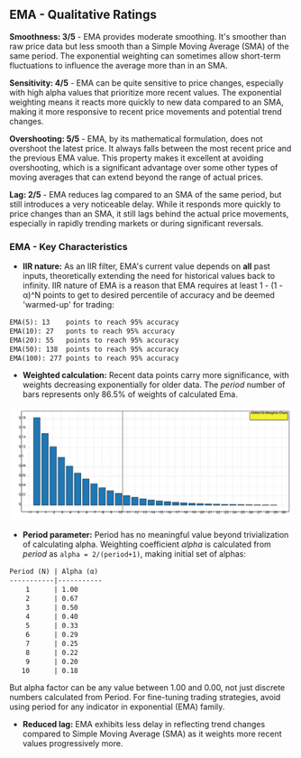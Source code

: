 ## EMA - Qualitative Ratings

**Smoothness: 3/5** - EMA provides moderate smoothing. It's smoother than raw price data but less smooth than a Simple Moving Average (SMA) of the same period. The exponential weighting can sometimes allow short-term fluctuations to influence the average more than in an SMA.

**Sensitivity: 4/5** - EMA can be quite sensitive to price changes, especially with high alpha values that prioritize more recent values. The exponential weighting means it reacts more quickly to new data compared to an SMA, making it more responsive to recent price movements and potential trend changes.

**Overshooting: 5/5** - EMA, by its mathematical formulation, does not overshoot the latest price. It always falls between the most recent price and the previous EMA value. This property makes it excellent at avoiding overshooting, which is a significant advantage over some other types of moving averages that can extend beyond the range of actual prices.

**Lag: 2/5** - EMA reduces lag compared to an SMA of the same period, but still introduces a very noticeable delay. While it responds more quickly to price changes than an SMA, it still lags behind the actual price movements, especially in rapidly trending markets or during significant reversals.

### EMA - Key Characteristics

- **IIR nature:** As an IIR filter, EMA's current value depends on **all** past inputs, theoretically extending the need for historical values back to infinity. IIR nature of EMA is a reason that EMA requires at least 1 - (1 - α)^N points to get to desired percentile of accuracy and be deemed 'warmed-up' for trading:
```
EMA(5): 13    points to reach 95% accuracy
EMA(10): 27   ponts to reach 95% accuracy
EMA(20): 55   points to reach 95% accuracy
EMA(50): 138  points to reach 95% accuracy
EMA(100): 277 points to reach 95% accuracy
```

- **Weighted calculation:** Recent data points carry more significance, with weights decreasing exponentially for older data. The *period* number of bars represents only 86.5% of weights of calculated Ema.

![EMA Weights](../../../img/emaweights.svg)

- **Period parameter:** Period has no meaningful value beyond trivialization of calculating alpha. Weighting coefficient *alpha* is calculated from *period* as `alpha = 2/(period+1)`, making initial set of alphas:

```
Period (N) | Alpha (α)
-----------|-----------
    1      | 1.00
    2      | 0.67
    3      | 0.50
    4      | 0.40
    5      | 0.33
    6      | 0.29
    7      | 0.25
    8      | 0.22
    9      | 0.20
   10      | 0.18
```

But alpha factor can be any value between 1.00 and 0.00, not just discrete numbers calculated from Period. For fine-tuning trading strategies, avoid using period for any indicator in exponential (EMA) family.

- **Reduced lag:** EMA exhibits less delay in reflecting trend changes compared to Simple Moving Average (SMA) as it weights more recent values progressively more.



